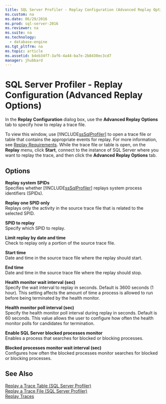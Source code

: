 ```yaml
---
title: SQL Server Profiler - Replay Configuration (Advanced Replay Options)
ms.custom: na
ms.date: 06/29/2016
ms.prod: sql-server-2016
ms.reviewer: na
ms.suite: na
ms.technology: 
  - database-engine
ms.tgt_pltfrm: na
ms.topic: article
ms.assetid: b4eb34f7-3af6-4a44-ba7e-2b8430ec3cd7
manager: jhubbard
---
```

# SQL Server Profiler - Replay Configuration (Advanced Replay Options)
In the **Replay Configuration** dialog box, use the **Advanced Replay Options** tab to specify how to replay a trace file.  
  
 To view this window, use [!INCLUDE[ssSqlProfiler](../../Topics/TopicNameContainA/includes/ssSqlProfiler_md.md)] to open a trace file or table that contains the appropriate events for replay. For more information, see [Replay Requirements](../../Topics/TopicNameNotContainA/Replay-Requirements.md). While the trace file or table is open, on the **Replay** menu, click **Start**, connect to the instance of SQL Server where you want to replay the trace, and then click the **Advanced Replay Options** tab.  
  
## Options  
 **Replay system SPIDs**  
 Specifies whether [!INCLUDE[ssSqlProfiler](../../Topics/TopicNameContainA/includes/ssSqlProfiler_md.md)] replays system process identifiers (SPIDs).  
  
 **Replay one SPID only**  
 Replays only the activity in the source trace file that is related to the selected SPID.  
  
 **SPID to replay**  
 Specify which SPID to replay.  
  
 **Limit replay by date and time**  
 Check to replay only a portion of the source trace file.  
  
 **Start time**  
 Date and time in the source trace file where the replay should start.  
  
 **End time**  
 Date and time in the source trace file where the replay should stop.  
  
 **Health monitor wait interval (sec)**  
 Specify the wait interval to replay in seconds. Default is 3600 seconds (1 hour). This setting affects the amount of time a process is allowed to run before being terminated by the health monitor.  
  
 **Health monitor poll interval (sec)**  
 Specify the health monitor poll interval during replay in seconds. Default is 60 seconds. This value allows the user to configure how often the health monitor polls for candidates for termination.  
  
 **Enable SQL Server blocked processes monitor**  
 Enables a process that searches for blocked or blocking processes.  
  
 **Blocked processes monitor wait interval (sec)**  
 Configures how often the blocked processes monitor searches for blocked or blocking processes.  
  
## See Also  
 [Replay a Trace Table (SQL Server Profiler)](../../Topics/TopicNameContainA/Replay-a-Trace-Table--SQL-Server-Profiler-.md)   
 [Replay a Trace File (SQL Server Profiler)](../../Topics/TopicNameContainA/Replay-a-Trace-File--SQL-Server-Profiler-.md)   
 [Replay Traces](../../Topics/TopicNameNotContainA/Replay-Traces.md)